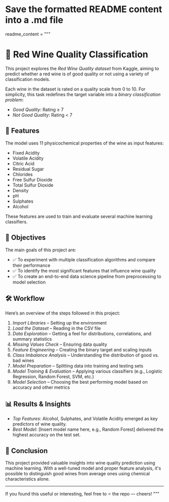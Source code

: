 # Save the formatted README content into a .md file

readme_content = """
# 🍷 Red Wine Quality Classification

This project explores the *Red Wine Quality dataset* from Kaggle, aiming to predict whether a red wine is of good quality or not using a variety of classification models.

Each wine in the dataset is rated on a quality scale from 0 to 10. For simplicity, this task redefines the target variable into a *binary classification problem*:

- *Good Quality*: Rating ≥ 7  
- *Not Good Quality*: Rating < 7  

## 🧪 Features

The model uses 11 physicochemical properties of the wine as input features:

- Fixed Acidity  
- Volatile Acidity  
- Citric Acid  
- Residual Sugar  
- Chlorides  
- Free Sulfur Dioxide  
- Total Sulfur Dioxide  
- Density  
- pH  
- Sulphates  
- Alcohol  

These features are used to train and evaluate several machine learning classifiers.

## 🎯 Objectives

The main goals of this project are:

- ✅ To experiment with multiple classification algorithms and compare their performance  
- ✅ To identify the most significant features that influence wine quality  
- ✅ To create an end-to-end data science pipeline from preprocessing to model selection  

## 🛠 Workflow

Here’s an overview of the steps followed in this project:

1. *Import Libraries* – Setting up the environment  
2. *Load the Dataset* – Reading in the CSV file  
3. *Data Exploration* – Getting a feel for distributions, correlations, and summary statistics  
4. *Missing Values Check* – Ensuring data quality  
5. *Feature Engineering* – Creating the binary target and scaling inputs  
6. *Class Imbalance Analysis* – Understanding the distribution of good vs. bad wines  
7. *Model Preparation* – Splitting data into training and testing sets  
8. *Model Training & Evaluation* – Applying various classifiers (e.g., Logistic Regression, Random Forest, SVM, etc.)  
9. *Model Selection* – Choosing the best performing model based on accuracy and other metrics  

## 📊 Results & Insights

- *Top Features*: Alcohol, Sulphates, and Volatile Acidity emerged as key predictors of wine quality.  
- *Best Model*: [Insert model name here, e.g., Random Forest] delivered the highest accuracy on the test set.  

## 🥂 Conclusion

This project provided valuable insights into wine quality prediction using machine learning. With a well-tuned model and proper feature analysis, it's possible to distinguish good wines from average ones using chemical characteristics alone.

---

If you found this useful or interesting, feel free to ⭐ the repo — cheers!
"""